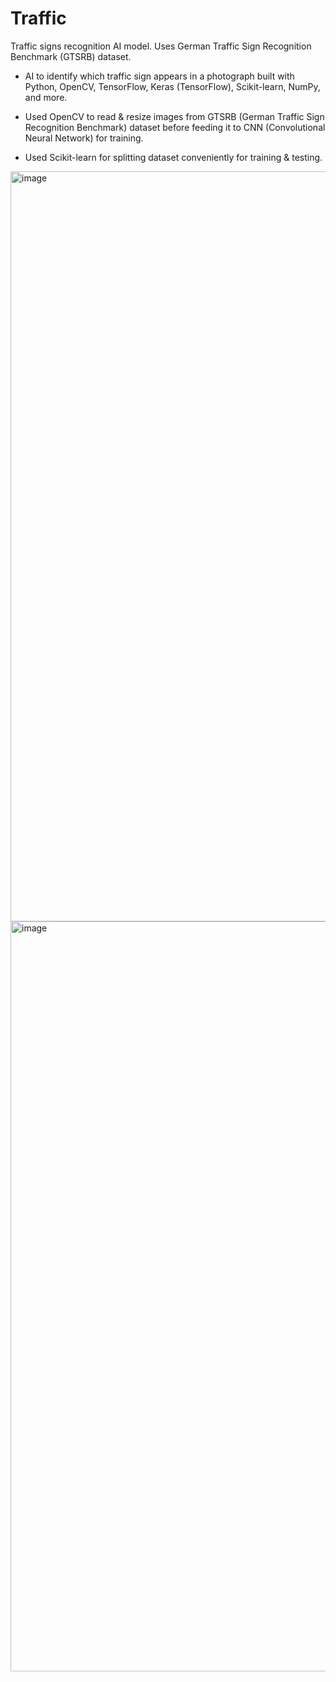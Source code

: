 # Traffic
 Traffic signs recognition AI model. Uses German Traffic Sign Recognition Benchmark (GTSRB) dataset.

- AI to identify which traffic sign appears in a photograph built with Python, OpenCV, TensorFlow, Keras (TensorFlow), Scikit-learn, NumPy, and more.

- Used OpenCV to read & resize images from GTSRB (German Traffic Sign Recognition Benchmark) dataset before feeding it to CNN (Convolutional Neural Network) for training.

- Used Scikit-learn for splitting dataset conveniently for training & testing.

<img width="1200" alt="image" src="https://github.com/user-attachments/assets/e3d024ba-015a-4d19-8658-9a9cdfa6f128" />

<img width="1200" alt="image" src="https://github.com/user-attachments/assets/45d0026f-8ce9-4d44-bf40-2c49ebce789b" />

